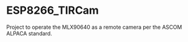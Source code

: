 # ESP8266_TIRCam
Project to operate the MLX90640 as a remote camera per the ASCOM ALPACA standard. 
